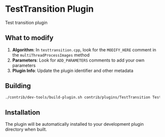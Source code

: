 # TestTransition Plugin

Test transition plugin

## What to modify

1. **Algorithm**: In `testtransition.cpp`, look for the `MODIFY_HERE` comment in the `multiThreadProcessImages` method
2. **Parameters**: Look for `ADD_PARAMETERS` comments to add your own parameters
3. **Plugin Info**: Update the plugin identifier and other metadata

## Building

```bash
./contrib/dev-tools/build-plugin.sh contrib/plugins/TestTransition TestTransition-support
```

## Installation

The plugin will be automatically installed to your development plugin directory when built.
